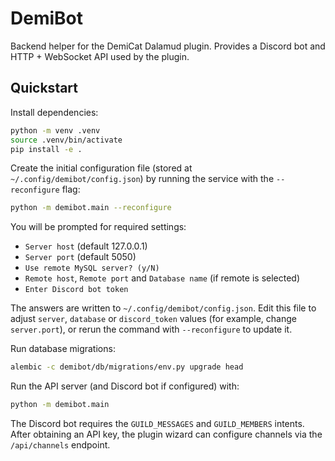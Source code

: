 # DemiBot

Backend helper for the DemiCat Dalamud plugin. Provides a Discord bot and HTTP + WebSocket
API used by the plugin.

## Quickstart

Install dependencies:

```bash
python -m venv .venv
source .venv/bin/activate
pip install -e .
```

Create the initial configuration file (stored at `~/.config/demibot/config.json`)
by running the service with the `--reconfigure` flag:

```bash
python -m demibot.main --reconfigure
```

You will be prompted for required settings:

* `Server host` (default 127.0.0.1)
* `Server port` (default 5050)
* `Use remote MySQL server? (y/N)`
* `Remote host`, `Remote port` and `Database name` (if remote is selected)
* `Enter Discord bot token`

The answers are written to `~/.config/demibot/config.json`. Edit this file to
adjust `server`, `database` or `discord_token` values (for example, change
`server.port`), or rerun the command with `--reconfigure` to update it.

Run database migrations:

```bash
alembic -c demibot/db/migrations/env.py upgrade head
```

Run the API server (and Discord bot if configured) with:

```bash
python -m demibot.main
```

The Discord bot requires the `GUILD_MESSAGES` and `GUILD_MEMBERS` intents.
After obtaining an API key, the plugin wizard can configure channels via
the `/api/channels` endpoint.
